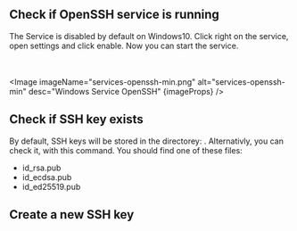
<h2 id="check-if-open-ssh-is-running">Check if OpenSSH service is running</h2>
The Service <strong><Underscore content="OpenSSH"/></strong> is disabled by default on Windows10. Click right on the service, open settings and click enable. Now you can start the service.

<br><br>
<Image imageName="services-openssh-min.png" alt="services-openssh-min" desc="Windows Service OpenSSH" {imageProps} />
<br>

<h2 id="check-if-ssh-key-exists">Check if SSH key exists</h2>
By default, SSH keys will be stored in the directorey: <strong><Underscore content="C:\Users\%username%\.ssh"/></strong> .
Alternativly, you can check it, with this command.

<PrismJS language="bash" code="{codeSnippets.checkSshKeys}" header=""/>
You should find one of these files:

- id_rsa.pub
- id_ecdsa.pub
- id_ed25519.pub

<h2 id="create-a-new-ssh-key">Create a new SSH key</h2>
<PrismJS language="bash" code="{codeSnippets.newSshKey}" header=""/>






<script>
    export let imageProps={
        width:"80%",
        height: "auto",
        objectFit: "cover"
    }
    import Underscore from "../../../components/Underscore.svelte";
    import PrismJS from "../../../components/PrismJS.svelte";
    import codeSnippets from '../../../components/codeSnippets.js';
    import Image from "../../../components/Image.svelte";
</script>


